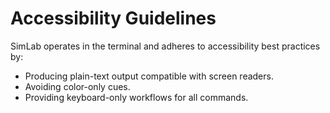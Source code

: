 # Accessibility Guidelines

SimLab operates in the terminal and adheres to accessibility best practices by:
- Producing plain-text output compatible with screen readers.
- Avoiding color-only cues.
- Providing keyboard-only workflows for all commands.

